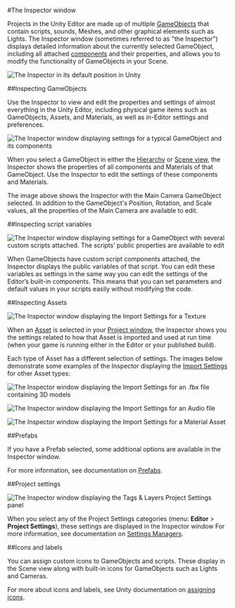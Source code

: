 #The Inspector window

Projects in the Unity Editor are made up of multiple [GameObjects](GameObjects) that contain scripts, sounds, Meshes, and other graphical elements such as Lights. The Inspector window (sometimes referred to as "the Inspector") displays detailed information about the currently selected GameObject, including all attached [components](Components) and their properties, and allows you to modify the functionality of GameObjects in your Scene.

![The Inspector in its default position in Unity](../uploads/Main/InspectorWindowCallout.png)

##Inspecting GameObjects

Use the Inspector to view and edit the properties and settings of almost everything in the Unity Editor, including physical game items such as GameObjects, Assets, and Materials, as well as in-Editor settings and preferences.

![The Inspector window displaying settings for a typical GameObject and its components](../uploads/Main/GenericInspector.png)

When you select a GameObject in either the [Hierarchy](Hierarchy) or [Scene view](UsingTheSceneView), the Inspector shows the properties of all components and Materials of that GameObject. Use the Inspector to edit the settings of these components and Materials.

The image above shows the Inspector with the Main Camera GameObject selected. In addition to the GameObject's Position, Rotation, and Scale values, all the properties of the Main Camera are available to edit.

##Inspecting script variables

![The Inspector window displaying settings for a GameObject with several custom scripts attached. The scripts’ public properties are available to edit](../uploads/Main/InspectorExampleObjWithScripts.png)

When GameObjects have custom script components attached, the Inspector displays the public variables of that script. You can edit these variables as settings in the same way you can edit the settings of the Editor’s built-in components. This means that you can set parameters and default values in your scripts easily without modifying the code. 

##Inspecting Assets

![The Inspector window displaying the Import Settings for a Texture](../uploads/Main/InspectorExampleTexture.png)

When an [Asset](AssetWorkflow) is selected in your [Project window](ProjectView), the Inspector shows you the settings related to how that Asset is imported and used at run time (when your game is running either in the Editor or your published build). 

Each type of Asset has a different selection of settings. The images below demonstrate some examples of the Inspector displaying the [Import Settings](ImportSettings) for other Asset types:

![The Inspector window displaying the Import Settings for an .fbx file containing 3D models](../uploads/Main/InspectorExampleFBX.png)

![The Inspector window displaying the Import Settings for an Audio file](../uploads/Main/InspectorExampleAudio.png)

![The Inspector window displaying the Import Settings for a Material Asset](../uploads/Main/InspectorExampleMaterial.png)

##Prefabs

If you have a Prefab selected, some additional options are available in the Inspector window.

For more information, see documentation on [Prefabs](Prefabs).

##Project settings

![The Inspector window displaying the __Tags & Layers__ Project Settings panel](../uploads/Main/InspectorExampleSettings.png)

When you select any of the Project Settings categories (menu: __Editor__ > __Project Settings__), these settings are displayed in the Inspector window For more information, see documentation on [Settings Managers](comp-ManagerGroup).

##Icons and labels

You can assign custom icons to GameObjects and scripts. These display in the Scene view along with built-in icons for GameObjects such as Lights and Cameras.

For more about icons and labels, see Unity documentation on [assigning icons](AssigningIcons).